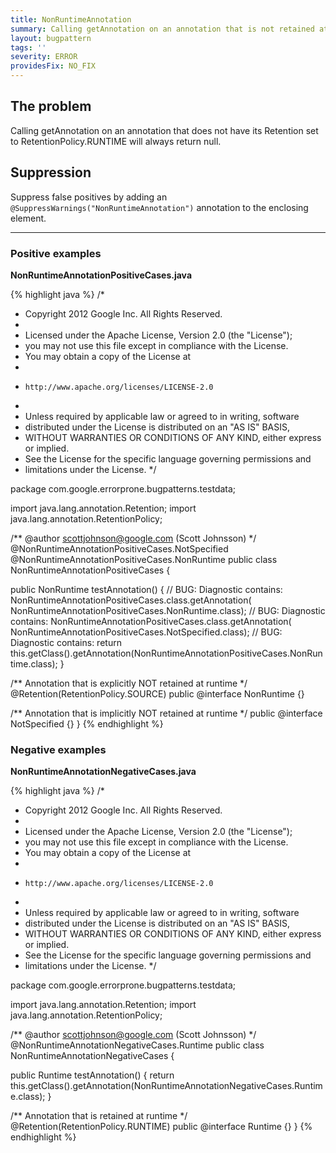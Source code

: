 ```yaml
---
title: NonRuntimeAnnotation
summary: Calling getAnnotation on an annotation that is not retained at runtime.
layout: bugpattern
tags: ''
severity: ERROR
providesFix: NO_FIX
---
```


<!--
*** AUTO-GENERATED, DO NOT MODIFY ***
To make changes, edit the @BugPattern annotation or the explanation in docs/bugpattern.
-->

## The problem
Calling getAnnotation on an annotation that does not have its Retention set to RetentionPolicy.RUNTIME will always return null.

## Suppression
Suppress false positives by adding an `@SuppressWarnings("NonRuntimeAnnotation")` annotation to the enclosing element.

----------

### Positive examples
__NonRuntimeAnnotationPositiveCases.java__

{% highlight java %}
/*
 * Copyright 2012 Google Inc. All Rights Reserved.
 *
 * Licensed under the Apache License, Version 2.0 (the "License");
 * you may not use this file except in compliance with the License.
 * You may obtain a copy of the License at
 *
 *     http://www.apache.org/licenses/LICENSE-2.0
 *
 * Unless required by applicable law or agreed to in writing, software
 * distributed under the License is distributed on an "AS IS" BASIS,
 * WITHOUT WARRANTIES OR CONDITIONS OF ANY KIND, either express or implied.
 * See the License for the specific language governing permissions and
 * limitations under the License.
 */

package com.google.errorprone.bugpatterns.testdata;

import java.lang.annotation.Retention;
import java.lang.annotation.RetentionPolicy;

/** @author scottjohnson@google.com (Scott Johnsson) */
@NonRuntimeAnnotationPositiveCases.NotSpecified
@NonRuntimeAnnotationPositiveCases.NonRuntime
public class NonRuntimeAnnotationPositiveCases {

  public NonRuntime testAnnotation() {
    // BUG: Diagnostic contains:
    NonRuntimeAnnotationPositiveCases.class.getAnnotation(
        NonRuntimeAnnotationPositiveCases.NonRuntime.class);
    // BUG: Diagnostic contains:
    NonRuntimeAnnotationPositiveCases.class.getAnnotation(
        NonRuntimeAnnotationPositiveCases.NotSpecified.class);
    // BUG: Diagnostic contains:
    return this.getClass().getAnnotation(NonRuntimeAnnotationPositiveCases.NonRuntime.class);
  }

  /** Annotation that is explicitly NOT retained at runtime */
  @Retention(RetentionPolicy.SOURCE)
  public @interface NonRuntime {}

  /** Annotation that is implicitly NOT retained at runtime */
  public @interface NotSpecified {}
}
{% endhighlight %}

### Negative examples
__NonRuntimeAnnotationNegativeCases.java__

{% highlight java %}
/*
 * Copyright 2012 Google Inc. All Rights Reserved.
 *
 * Licensed under the Apache License, Version 2.0 (the "License");
 * you may not use this file except in compliance with the License.
 * You may obtain a copy of the License at
 *
 *     http://www.apache.org/licenses/LICENSE-2.0
 *
 * Unless required by applicable law or agreed to in writing, software
 * distributed under the License is distributed on an "AS IS" BASIS,
 * WITHOUT WARRANTIES OR CONDITIONS OF ANY KIND, either express or implied.
 * See the License for the specific language governing permissions and
 * limitations under the License.
 */

package com.google.errorprone.bugpatterns.testdata;

import java.lang.annotation.Retention;
import java.lang.annotation.RetentionPolicy;

/** @author scottjohnson@google.com (Scott Johnsson) */
@NonRuntimeAnnotationNegativeCases.Runtime
public class NonRuntimeAnnotationNegativeCases {

  public Runtime testAnnotation() {
    return this.getClass().getAnnotation(NonRuntimeAnnotationNegativeCases.Runtime.class);
  }

  /** Annotation that is retained at runtime */
  @Retention(RetentionPolicy.RUNTIME)
  public @interface Runtime {}
}
{% endhighlight %}

